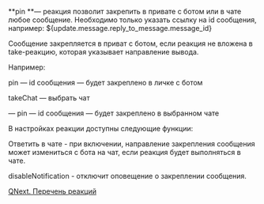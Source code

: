
**pin **— реакция позволит закрепить в привате с ботом или в чате любое сообщение. Необходимо только указать ссылку на id сообщения, например: ${update.message.reply_to_message.message_id}



Сообщение закрепляется в приват с ботом, если реакция не вложена в take-реакцию, которая указывает направление вывода.

Например:

pin — id сообщения — будет закреплено в личке с ботом

takeChat — выбрать чат

— pin — id сообщения — будет закреплено в выбранном чате



В настройках реакции доступны следующие функции:

Ответить в чате - при включении, направление закрепления сообщения может измениться с бота на чат, если реакция будет выполняться в чате.

disableNotification - отключит оповещение о закреплении сообщения.



[QNext. Перечень реакций](/docs-test/ph/QNext-admin-reaction-about-05-01)
